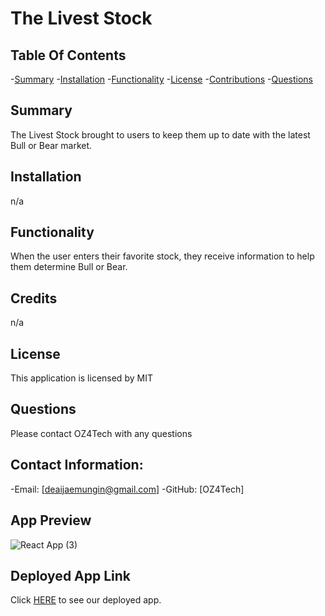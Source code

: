 # The Livest Stock

  ## Table Of Contents
-[Summary](#summary)
-[Installation](#installation)
-[Functionality](#functionality)
-[License](#license)
-[Contributions](#contributions)
-[Questions](#questions)

## Summary
The Livest Stock brought to users to keep them up to date  with the latest Bull or Bear market.


## Installation
n/a

## Functionality
When the user enters their favorite stock, they receive information to help them determine Bull or Bear.

## Credits
n/a

## License
This application is licensed by MIT

## Questions
Please contact OZ4Tech with any questions

## Contact Information:
-Email: [deaijaemungin@gmail.com]
-GitHub: [OZ4Tech]

## App Preview

![React App (3)](https://user-images.githubusercontent.com/103383531/189462831-b4f304f0-30f8-4e64-96d8-b7a2027f3dc0.gif)


## Deployed App Link

Click [HERE](https://theliveststock.herokuapp.com/) to see our deployed app.

